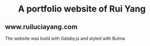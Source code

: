 <h1 align="center">
  A portfolio website of Rui Yang
</h1>

<h2>www.ruiluciayang.com</h2>
<p>The website was build with Gatsby.js and styled with Bulma
